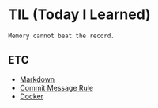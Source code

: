 # TIL (Today I Learned)
```
Memory cannot beat the record.
```
## ETC
* [Markdown](./ETC/markdown.md)
* [Commit Message Rule](./ETC/commit_message_rule.md)
* [Docker](./ETC/docker.md)
